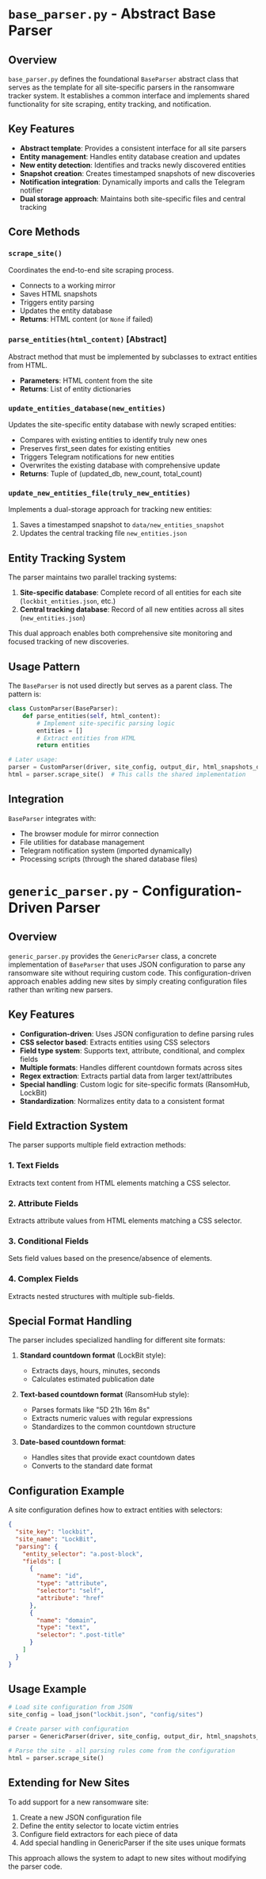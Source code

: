 # `base_parser.py` - Abstract Base Parser

## Overview

`base_parser.py` defines the foundational `BaseParser` abstract class that serves as the template for all site-specific parsers in the ransomware tracker system. It establishes a common interface and implements shared functionality for site scraping, entity tracking, and notification.

## Key Features

- **Abstract template**: Provides a consistent interface for all site parsers
- **Entity management**: Handles entity database creation and updates
- **New entity detection**: Identifies and tracks newly discovered entities
- **Snapshot creation**: Creates timestamped snapshots of new discoveries
- **Notification integration**: Dynamically imports and calls the Telegram notifier
- **Dual storage approach**: Maintains both site-specific files and central tracking

## Core Methods

### `scrape_site()`

Coordinates the end-to-end site scraping process.

- Connects to a working mirror
- Saves HTML snapshots
- Triggers entity parsing
- Updates the entity database
- **Returns**: HTML content (or `None` if failed)

### `parse_entities(html_content)` [Abstract]

Abstract method that must be implemented by subclasses to extract entities from HTML.

- **Parameters**: HTML content from the site
- **Returns**: List of entity dictionaries

### `update_entities_database(new_entities)`

Updates the site-specific entity database with newly scraped entities:

- Compares with existing entities to identify truly new ones
- Preserves first_seen dates for existing entities
- Triggers Telegram notifications for new entities
- Overwrites the existing database with comprehensive update
- **Returns**: Tuple of (updated_db, new_count, total_count)

### `update_new_entities_file(truly_new_entities)`

Implements a dual-storage approach for tracking new entities:

1. Saves a timestamped snapshot to `data/new_entities_snapshot`
2. Updates the central tracking file `new_entities.json`

## Entity Tracking System

The parser maintains two parallel tracking systems:

1. **Site-specific database**: Complete record of all entities for each site (`lockbit_entities.json`, etc.)
2. **Central tracking database**: Record of all new entities across all sites (`new_entities.json`)

This dual approach enables both comprehensive site monitoring and focused tracking of new discoveries.

## Usage Pattern

The `BaseParser` is not used directly but serves as a parent class. The pattern is:

```python
class CustomParser(BaseParser):
    def parse_entities(self, html_content):
        # Implement site-specific parsing logic
        entities = []
        # Extract entities from HTML
        return entities

# Later usage:
parser = CustomParser(driver, site_config, output_dir, html_snapshots_dir)
html = parser.scrape_site()  # This calls the shared implementation
```

## Integration

`BaseParser` integrates with:
- The browser module for mirror connection
- File utilities for database management
- Telegram notification system (imported dynamically)
- Processing scripts (through the shared database files)

# `generic_parser.py` - Configuration-Driven Parser

## Overview

`generic_parser.py` provides the `GenericParser` class, a concrete implementation of `BaseParser` that uses JSON configuration to parse any ransomware site without requiring custom code. This configuration-driven approach enables adding new sites by simply creating configuration files rather than writing new parsers.

## Key Features

- **Configuration-driven**: Uses JSON configuration to define parsing rules
- **CSS selector based**: Extracts entities using CSS selectors
- **Field type system**: Supports text, attribute, conditional, and complex fields
- **Multiple formats**: Handles different countdown formats across sites
- **Regex extraction**: Extracts partial data from larger text/attributes
- **Special handling**: Custom logic for site-specific formats (RansomHub, LockBit)
- **Standardization**: Normalizes entity data to a consistent format

## Field Extraction System

The parser supports multiple field extraction methods:

### 1. Text Fields
Extracts text content from HTML elements matching a CSS selector.

### 2. Attribute Fields
Extracts attribute values from HTML elements matching a CSS selector.

### 3. Conditional Fields
Sets field values based on the presence/absence of elements.

### 4. Complex Fields
Extracts nested structures with multiple sub-fields.

## Special Format Handling

The parser includes specialized handling for different site formats:

1. **Standard countdown format** (LockBit style):
   - Extracts days, hours, minutes, seconds
   - Calculates estimated publication date

2. **Text-based countdown format** (RansomHub style):
   - Parses formats like "5D 21h 16m 8s" 
   - Extracts numeric values with regular expressions
   - Standardizes to the common countdown structure

3. **Date-based countdown format**:
   - Handles sites that provide exact countdown dates
   - Converts to the standard date format

## Configuration Example

A site configuration defines how to extract entities with selectors:

```json
{
  "site_key": "lockbit",
  "site_name": "LockBit",
  "parsing": {
    "entity_selector": "a.post-block",
    "fields": [
      {
        "name": "id",
        "type": "attribute",
        "selector": "self",
        "attribute": "href"
      },
      {
        "name": "domain",
        "type": "text",
        "selector": ".post-title"
      }
    ]
  }
}
```

## Usage Example

```python
# Load site configuration from JSON
site_config = load_json("lockbit.json", "config/sites")

# Create parser with configuration
parser = GenericParser(driver, site_config, output_dir, html_snapshots_dir)

# Parse the site - all parsing rules come from the configuration
html = parser.scrape_site()
```

## Extending for New Sites

To add support for a new ransomware site:

1. Create a new JSON configuration file
2. Define the entity selector to locate victim entries
3. Configure field extractors for each piece of data
4. Add special handling in GenericParser if the site uses unique formats

This approach allows the system to adapt to new sites without modifying the parser code.